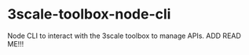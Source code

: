 # 3scale-toolbox-node-cli
Node CLI to interact with the 3scale toolbox to manage APIs.
ADD READ ME!!!

